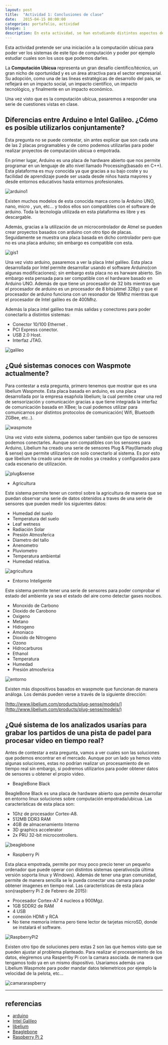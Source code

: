```yaml
---
layout: post
title:  "Actividad 1: Conclusiones de clase"
date:   2015-04-15 00:00:00
categories: portafolio, actividad
bloque: 1
description: En esta actividad, se han estudiando distintos aspectos de la computación ubicua. Como por ejemplo el uso de microcontroladores programables como Arduino o Waspmote. Además se ha realizado un estudio sobre que sistema sería mejor para realizar un análisis de un partido de padel.
---
```


Esta actividad pretende ser una iniciación a la computación ubícua para poder ver los sistemas de este tipo de computación y poder por ejemplo estudiar cuales son los usos que podemos darles.

La **Computación Ubicua** representa un gran desafío científico/técnico, un gran nicho de oportunidad y es un área atractiva para el sector empresarial. Su adopción, como una de las líneas estratégicas de desarrollo del país, se reflejará en un impacto social, un impacto científico, un impacto tecnológico, y finalmente en un impacto económico.

Una vez visto que es la computación ubícua, pasaremos a responder una serie de cuestiones vistas en clase.

## Diferencias entre Arduino e Intel Galileo. ¿Cómo es posible utilizarlos conjuntamente?

Esta pregunta no se puede contestar, sin antes explicar que son cada una de las 2 placas programables y de como podemos utilizarlas para poder realizar proyectos de computación ubicua o empotrada.


En primer lugar, Arduino es una placa de hardware abierto que nos permite programar en un lenguaje de alto nivel llamado Processing(basado en C++). Esta plataforma es muy conocida ya que gracias a su bajo coste y su facilidad de aprendizaje puede ser usada desde niños hasta mayores y desde entornos educativos hasta entornos profesionales.

![arduino1](/resources/arduino1.jpg)

Existen muchos modelos de esta conocida marca como la Arduino UNO, nano, micro , yun, etc... y todos ellos son compatibles con el software de arduino. Toda la tecnología utilizada en esta plataforma es libre y es descargable.

Además, gracias a la utilización de un microcontrolador de Atmel se pueden crear proyectos basados con arduino con otro tipo de placas. Seguidamente se muestra una placa basada en dicho controlador pero que no es una placa arduino; sin embargo es compatible con esta.

![gis1](/resources/gis1.jpg)

Una vez visto arduino, pasaremos a ver la placa Intel galileo. Esta placa desarrollada por Intel permite desarrollar usando el software Arduino(con algunas modificaciones); sin embargo esta placa no es harware abierto. Sin embargo esta pensada para ser compatible con el hardware basado en Arduino UNO. Además de que tiene un procesador de 32 bits mientras que el procesador de arduino es un procesador de 8 bits(atmel 328p) y que el procesador de arduino funciona con un resonador de 16Mhz mientras que el procesador de Intel galileo es de 400Mhz.

Además la placa intel galileo trae más salidas y conectores para poder conectarlo a distintos sistemas:

* Conector 10/100 Ethernet .
* PCI Express conector.
* USB 2.0 Host.
* Interfaz JTAG.

![galileo](http://www.arduino.cc/en/uploads/ArduinoCertified/IntelGalileo_fabD_Front.jpg)

## ¿Qué sistemas conoces con Waspmote actualmente?

Para contestar a esta pregunta, primero tenemos que mostrar que es una libelium Waspmote. Esta placa basada en arduino, es una placa desarrollada por la empresa esapñola libelium; la cual permite crear una red de sensorización y comunicación gracias a que tiene integrada la interfaz de comunicación basada en XBee; la cual podemos utilizar para comunicarnos por distintos protocolos de comunicación( Wifi, Bluetooth ZGBee, etc..).

![waspmote](http://www.libelium.com/wp-content/themes/libelium/images/content/products/mote-runner/waspmote_mote_runner_24.png)

Una vez visto este sistema, podemos saber también que tipo de sensores podemos conectarles. Aunque son compatibles con los sensores para Arduino, Libelium ha creado una serie de sensores Plug & Play(llamado plug & sense) que permite utilizarlos con solo conectarlo al sistema. Es por esto que libelium ha creado una serie de nodos ya creados y configurados para cada escenario de utilización.

![plug&sense](http://www.libelium.com/resources/images/content/products/plug-sense/models/smart_environment_model.png)

* Agricultura

Este sistema permite tener un control sobre la agricultura de manera que se puedan observar una serie de datos obtenidos a traves de una serie de sensores que pueden medir los siguientes datos:

  * Humedad del suelo
  * Temperatura del suelo
  * Leaf wetness
  * Radiación Solar
  * Presión Atmosferica
  * Diametro del tallo
  * Anenometro
  * Pluviometro
  * Temperatura ambiental
  * Humedad relativa.

![agricultura](http://www.libelium.com/resources/images/content/products/plug-sense/models/smart_agriculture_model.png)

* Entorno Inteligente

Este sistema permite tener una serie de sensores para poder comprobar el estado del ambiente ya sea el estado del aire como detectar gases nocibos.

  * Monoxido de Carbono
  * Dioxido de Carobono
  * Oxigeno
  * Metano
  * Hidrogeno
  * Amoniaco
  * Dioxido de Nitrogeno
  * Ozono
  * Hidrocarburos
  * Ethanol
  * Temperatura
  * Humedad
  * Presión atmosferica

![entorno](http://www.libelium.com/resources/images/content/products/plug-sense/models/smart_environment_model.png)

Existen más dispositivos basados en waspmote que funcionan de manera análoga. Los demás pueden verse a través de la siguiente dirección:

[http://www.libelium.com/products/plug-sense/models/](http://www.libelium.com/products/plug-sense/models/)

## ¿Qué sistema de los analizados usarías para grabar los partidos de una pista de padel para procesar vídeo en tiempo real?

Antes de contestar a esta pregunta, vamos a ver cuales son las soluciones que podemos encontrar en el mercado. Aunque por un lado ya hemos visto algunas soluciones, estas no podrían realizar un procesamiento de en tiempo real sin embargo, si podremos utilizarlos para poder obtener datos de sensores u obtener el propio video.

* BeagleBone Black

BeagleBone Black es una placa de hardware abierto que permite desarrollar en entorno linux soluciones sobre computación empotrada/ubicua. Las características de esta placa son:

  * 1Ghz de procesador Cortex-A8.
  * 512MB DDR3 RAM
  * 4GB de almacenamiento Interno
  * 3D graphics accelerator
  * 2x PRU 32-bit microcontrollers.

![beaglebone](/resources/beaglebone.jpg)

* Raspberry Pi

Esta placa empotrada, permite por muy poco precio tener un pequeño ordenador que puede operar con distintos sistemas operativos(la última versión soporta linux y Windows). Además de tener una gran comunidad, permite de manera sencilla se le pueda conectar una camara para poder obtener imagenes en tiempo real. Las características de esta placa son(raspberry Pi 2 de Febrero de 2015):

* Procesador Cortex-A7 4 nucleos a 900Mgz.
* 1GB SDDR2 de RAM
* 4 USB
* conexión HDMI y RCA
* No tiene memoria interna pero tiene lector de tarjetas microSD, donde se instalará el software.

![RaspberryPi2](http://booleanbite.com/web/wp-content/uploads/2015/02/DSC_0747.jpg)

Existen otro tipo de soluciones pero estas 2 son las que hemos visto que se pueden ajustar al problema planteado. Para realizar el procesamiento de los datos, elegiremos una Rasperrby Pi con la camara asociada. de manera que tengamos todo ya en un mismo dispositivo. Usariamos además una Libelium Waspmote para poder mandar datos telemetricos por ejemplo la velocidad de la pelota, etc...

![camararaspberry](http://fotos.pccomponentes.com/varios/otros/camara_para_raspberry_pi_5mp.jpg)

---
## referencias

* [arduino](http://arduino.cc)
* [Intel Galileo](http://www.arduino.cc/en/ArduinoCertified/IntelGalileo)
* [libelium](http://www.libelium.com)
* [Beaglebone](http://beagleboard.org/BLACK)
* [Raspberry Pi 2](http://booleanbite.com/web/analisis-raspberry-pi-2-model-b/)
